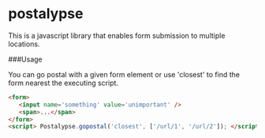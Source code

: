 # postalypse
This is a javascript library that enables form submission to multiple locations.

###Usage

You can go postal with a given form element or use 'closest' to find the form nearest the executing script.

```html
<form>
   <input name='something' value='unimportant' />
   <span>...</span>
</form>
<script> Postalypse.gopostal('closest', ['/url/1', '/url/2']); </script>
```
